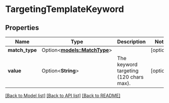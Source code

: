# TargetingTemplateKeyword

## Properties

Name | Type | Description | Notes
------------ | ------------- | ------------- | -------------
**match_type** | Option<[**models::MatchType**](MatchType.md)> |  | [optional]
**value** | Option<**String**> | The keyword targeting (120 chars max). | [optional]

[[Back to Model list]](../README.md#documentation-for-models) [[Back to API list]](../README.md#documentation-for-api-endpoints) [[Back to README]](../README.md)


